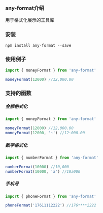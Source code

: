 ### any-format介绍
用于格式化展示的工具库

### 安装

```javascript
npm install any-format --save
```

### 使用例子
```javascript
import { moneyFormat } from 'any-format'

moneyFormat(12000) //12,000.00
```

### 支持的函数

##### 金额格式化
```javascript
import { moneyFormat } from 'any-format'

moneyFormat(12000) //12,000.00
moneyFormat(12000, '~') //12~000.00
```

##### 数字格式化
```javascript
import { numberFormat } from 'any-format'

numberFormat(10000) //10,000
numberFormat(10000, 'a') //10a000
```

##### 手机号
```javascript
import { phoneFormat } from 'any-format'

phoneFormat('17611112222') //176****2222
```